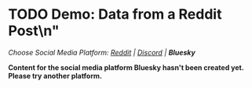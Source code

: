 # TODO Demo: Data from a Reddit Post\n"
_Choose Social Media Platform: <a href='../../../reddit/ch04_data/05_data_python_platform/03_demo_data_from_platform.html'>Reddit</a> | <a href='../../../discord/ch04_data/05_data_python_platform/03_demo_data_from_platform.html'>Discord</a> | __Bluesky___

__Content for the social media platform Bluesky hasn't been created yet. Please try another platform.__
